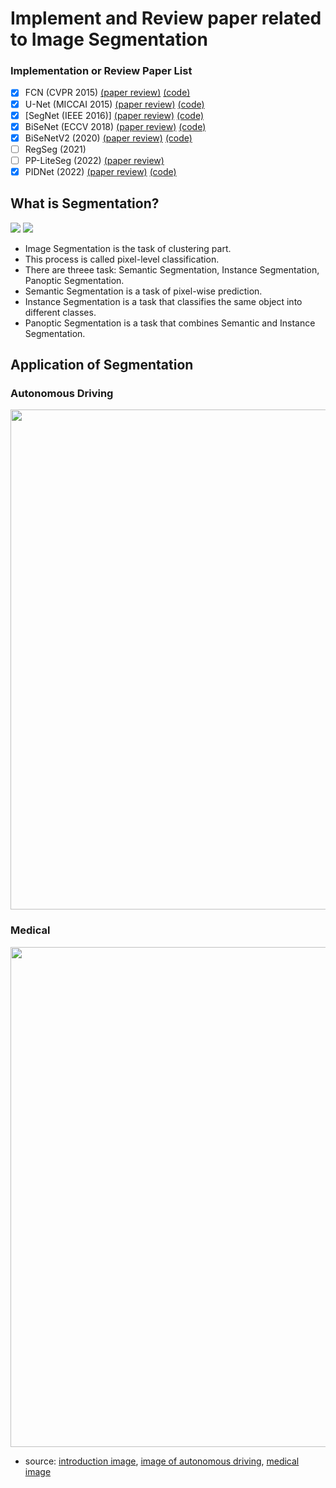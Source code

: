 # Implement and Review paper related to Image Segmentation

### Implementation or Review Paper List
- [x] FCN (CVPR 2015) [(paper review)](https://github.com/Sangh0/Segmentation/blob/main/FCN/fcn_paper.ipynb) [(code)](https://github.com/Sangh0/Segmentation/tree/main/FCN)  
- [x] U-Net (MICCAI 2015) [(paper review)](https://github.com/Sangh0/Segmentation/blob/main/U-Net/Unet_paper.ipynb) [(code)](https://github.com/Sangh0/Segmentation/tree/main/U-Net)
- [x] [SegNet (IEEE 2016)] [(paper review)](https://github.com/Sangh0/Segmentation/blob/main/SegNet/SegNet_paper.ipynb) [(code)](https://github.com/Sangh0/Segmentation/tree/main/SegNet)
- [x] BiSeNet (ECCV 2018) [(paper review)](https://github.com/Sangh0/Segmentation/blob/main/BiSeNet/BiSeNet_paper.ipynb) [(code)](https://github.com/Sangh0/Segmentation/tree/main/BiSeNet)
- [x] BiSeNetV2 (2020) [(paper review)](https://github.com/Sangh0/Segmentation/blob/main/BiSeNetV2/BiSeNetV2_paper_review.ipynb) [(code)](https://github.com/Sangh0/Segmentation/tree/main/BiSeNetV2)
- [ ] RegSeg (2021)  
- [ ] PP-LiteSeg (2022) [(paper review)](https://github.com/Sangh0/Segmentation/blob/main/PP-LiteSeg/PP-LiteSeg_paper.ipynb)  
- [x] PIDNet (2022) [(paper review)](https://github.com/Sangh0/Segmentation/blob/main/PIDNet/pidnet_paper_review.ipynb) [(code)](https://github.com/Sangh0/Segmentation/tree/main/PIDNet)   

## What is Segmentation?  
<img src = "https://www.jeremyjordan.me/content/images/2018/05/Screen-Shot-2018-05-17-at-7.42.16-PM.png">  

<img src = "https://www.mdpi.com/electronics/electronics-11-01884/article_deploy/html/images/electronics-11-01884-g001.png">

- Image Segmentation is the task of clustering part.  
- This process is called pixel-level classification.  
- There are threee task: Semantic Segmentation, Instance Segmentation, Panoptic Segmentation.  
- Semantic Segmentation is a task of pixel-wise prediction.  
- Instance Segmentation is a task that classifies the same object into different classes.  
- Panoptic Segmentation is a task that combines Semantic and Instance Segmentation.  

## Application of Segmentation  
### Autonomous Driving  
<img src = "https://blogs.nvidia.com/wp-content/uploads/2019/10/Screen-Shot-2019-10-23-at-9.38.34-AM.png" width=800>  

### Medical  
<img src = "https://ieee-dataport.org/sites/default/files/Graphical_Abstract_Large.png" width=800>  


- source: [introduction image](https://www.mdpi.com), [image of autonomous driving](https://blogs.nvidia.com), [medical image](https://ieee-dataport.org)